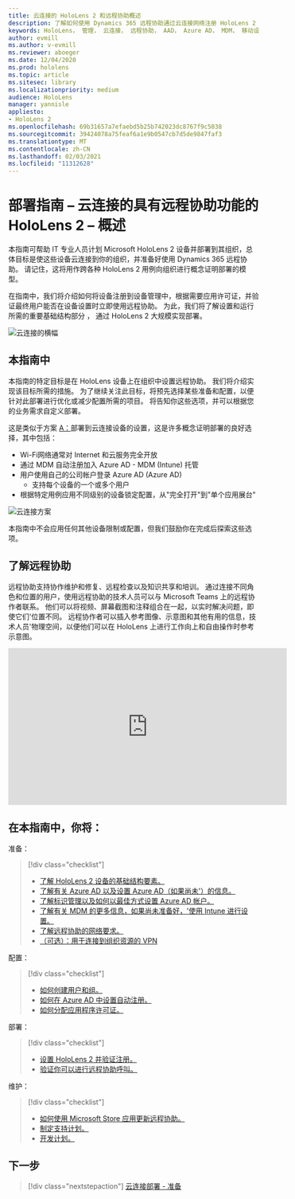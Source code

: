 ```yaml
---
title: 云连接的 HoloLens 2 和远程协助概述
description: 了解如何使用 Dynamics 365 远程协助通过云连接网络注册 HoloLens 2 设备。
keywords: HoloLens， 管理， 云连接， 远程协助， AAD， Azure AD， MDM， 移动设备管理
author: evmill
ms.author: v-evmill
ms.reviewer: aboeger
ms.date: 12/04/2020
ms.prod: hololens
ms.topic: article
ms.sitesec: library
ms.localizationpriority: medium
audience: HoloLens
manager: yannisle
appliesto:
- HoloLens 2
ms.openlocfilehash: 69b31657a7efaebd5b25b742023dc8767f9c5038
ms.sourcegitcommit: 39424078a75feaf6a1e9b0547cb7d5de9847faf3
ms.translationtype: MT
ms.contentlocale: zh-CN
ms.lasthandoff: 02/03/2021
ms.locfileid: "11312628"
---
```

# 部署指南 – 云连接的具有远程协助功能的 HoloLens 2 – 概述

本指南可帮助 IT 专业人员计划 Microsoft HoloLens 2 设备并部署到其组织，总体目标是使这些设备云连接到你的组织，并准备好使用 Dynamics 365 远程协助。 请记住，这将用作跨各种 HoloLens 2 用例向组织进行概念证明部署的模型。

在指南中，我们将介绍如何将设备注册到设备管理中，根据需要应用许可证，并验证最终用户能否在设备设置时立即使用远程协助。 为此，我们将了解设置和运行所需的重要基础结构部分 ， 通过 HoloLens 2 大规模实现部署。

![云连接的横幅](./images/cloud-connected-hololens-large.png)

## 本指南中

本指南的特定目标是在 HoloLens 设备上在组织中设置远程协助。 我们将介绍实现该目标所需的措施。 为了继续关注此目标，将预先选择某些准备和配置，以便针对此部署进行优化或减少配置所需的项目。 将告知你这些选项，并可以根据您的业务需求自定义部署。

这是类似于方案 [A：](https://docs.microsoft.com/hololens/common-scenarios#scenario-a)部署到云连接设备的设置，这是许多概念证明部署的良好选择，其中包括：

- Wi-Fi网络通常对 Internet 和云服务完全开放
- 通过 MDM 自动注册加入 Azure AD - MDM (Intune) 托管
- 用户使用自己的公司帐户登录 Azure AD (Azure AD) 
  - 支持每个设备的一个或多个用户
- 根据特定用例应用不同级别的设备锁定配置，从"完全打开"到"单个应用展台"

![云连接方案](./images/cloud-connected-guide-diagram.png)

本指南中不会应用任何其他设备限制或配置，但我们鼓励你在完成后探索这些选项。

## 了解远程协助

远程协助支持协作维护和修复、远程检查以及知识共享和培训。 通过连接不同角色和位置的用户，使用远程协助的技术人员可以与 Microsoft Teams 上的远程协作者联系。 他们可以将视频、屏幕截图和注释组合在一起，以实时解决问题，即使它们&#39;位置不同。 远程协作者可以插入参考图像、示意图和其他有用的信息，技术人员&#39;物理空间，以便他们可以在 HoloLens 上进行工作向上和自由操作时参考示意图。

<iframe width="560" height="315" src="https://www.youtube.com/embed/d3YT8j0yYl0" frameborder="0" allow="accelerometer; autoplay; clipboard-write; encrypted-media; gyroscope; picture-in-picture" allowfullscreen></iframe>

## 在本指南中，你将：

准备：

> [!div class="checklist"]
> - [了解 HoloLens 2 设备的基础结构要素。](hololens2-cloud-connected-prepare.md#infrastructure-essentials)
> - [了解有关 Azure AD 以及设置 Azure AD（如果尚未&#39;）的信息。](hololens2-cloud-connected-prepare.md#azure-active-directory)
> - [了解标识管理以及如何以最佳方式设置 Azure AD 帐户。](hololens2-cloud-connected-prepare.md#identity-management)
> - [了解有关 MDM 的更多信息，如果尚未准备好，&#39;使用 Intune 进行设置。](hololens2-cloud-connected-prepare.md#mobile-device-management)
> - [了解远程协助的网络要求。](hololens2-cloud-connected-prepare.md#network)
> - [（可选）：用于连接到组织资源的 VPN](/hololens2-cloud-connected-prepare.md#optional-connect-your-hololens-to-vpn)

配置：

> [!div class="checklist"]
> - [如何创建用户和组。](hololens2-cloud-connected-configure.md#azure-users-and-groups)
> - [如何在 Azure AD 中设置自动注册。](hololens2-cloud-connected-configure.md#auto-enrollment-on-hololens-2)
> - [如何分配应用程序许可证。](hololens2-cloud-connected-configure.md#application-licenses)

部署：

> [!div class="checklist"]
> - [设置 HoloLens 2 并验证注册。](hololens2-cloud-connected-deploy.md#enrollment-validation)
> - [验证你可以进行远程协助呼叫。](hololens2-cloud-connected-deploy.md#remote-assist-call-validation)

维护：

> [!div class="checklist"]
> - [如何使用 Microsoft Store 应用更新远程协助。](hololens2-cloud-connected-maintain.md#updates)
> - [制定支持计划。](hololens2-cloud-connected-maintain.md#support-plan)
> - [开发计划。](hololens2-cloud-connected-maintain.md#development-plan)

## 下一步

> [!div class="nextstepaction"]
> [云连接部署 - 准备](hololens2-cloud-connected-prepare.md)

